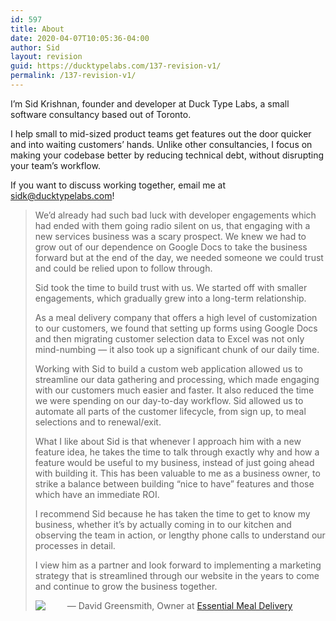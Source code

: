 ```yaml
---
id: 597
title: About
date: 2020-04-07T10:05:36-04:00
author: Sid
layout: revision
guid: https://ducktypelabs.com/137-revision-v1/
permalink: /137-revision-v1/
---
```

I&#8217;m Sid Krishnan, founder and developer at Duck Type Labs, a small software consultancy based out of Toronto.

I help small to mid-sized product teams get features out the door quicker and into waiting customers&#8217; hands. Unlike other consultancies, I focus on making your codebase better by reducing technical debt, without disrupting your team&#8217;s workflow.

If you want to discuss working together, email me at [&#x73;&#x69;&#100;&#107;&#x40;&#x64;&#117;&#99;&#x6b;&#x74;&#121;&#112;&#x65;&#x6c;&#97;&#98;&#x73;&#x2e;&#99;&#111;&#x6d;](&#x6d;&#97;&#105;&#x6c;&#x74;&#111;&#58;&#x73;&#x69;&#100;&#107;&#x40;&#x64;&#117;&#99;&#x6b;&#x74;&#121;&#112;&#x65;&#x6c;&#97;&#98;&#x73;&#x2e;&#99;&#111;&#x6d;)!

> We’d already had such bad luck with developer engagements which had ended with them going radio silent on us, that engaging with a new services business was a scary prospect. We knew we had to grow out of our dependence on Google Docs to take the business forward but at the end of the day, we needed someone we could trust and could be relied upon to follow through.
> 
> Sid took the time to build trust with us. We started off with smaller engagements, which gradually grew into a long-term relationship.
> 
> As a meal delivery company that offers a high level of customization to our customers, we found that setting up forms using Google Docs and then migrating customer selection data to Excel was not only mind-numbing &#8212; it also took up a significant chunk of our daily time.
> 
> Working with Sid to build a custom web application allowed us to streamline our data gathering and processing, which made engaging with our customers much easier and faster. It also reduced the time we were spending on our day-to-day workflow. Sid allowed us to automate all parts of the customer lifecycle, from sign up, to meal selections and to renewal/exit.
> 
> What I like about Sid is that whenever I approach him with a new feature idea, he takes the time to talk through exactly why and how a feature would be useful to my business, instead of just going ahead with building it. This has been valuable to me as a business owner, to strike a balance between building “nice to have” features and those which have an immediate ROI.
> 
> I recommend Sid because he has taken the time to get to know my business, whether it’s by actually coming in to our kitchen and observing the team in action, or lengthy phone calls to understand our processes in detail.
> 
> I view him as a partner and look forward to implementing a marketing strategy that is streamlined through our website in the years to come and continue to grow the business together.
> 
><img src="http://ducktypelabs.com/wp-content/uploads/2016/07/chef.jpg" style="float:left; margin-right:35px;" /> — David Greensmith, Owner at [Essential Meal Delivery](http://www.essentialmealdelivery.com)